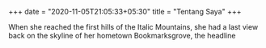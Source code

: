 +++ date = "2020-11-05T21:05:33+05:30" title = "Tentang Saya" +++

When she reached the first hills of the Italic Mountains, she had a last view back on the skyline of her hometown Bookmarksgrove, the headline

